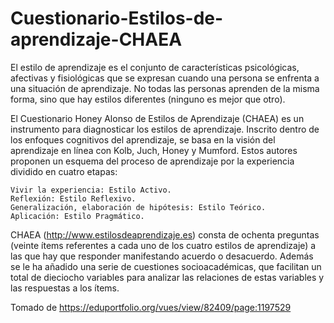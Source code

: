 # Cuestionario-Estilos-de-aprendizaje-CHAEA
El estilo de aprendizaje es el conjunto de características psicológicas, afectivas y fisiológicas que se expresan cuando una persona se enfrenta a una situación de aprendizaje. No todas las personas aprenden de la misma forma, sino que hay estilos diferentes (ninguno es mejor que otro).

El Cuestionario Honey Alonso de Estilos de Aprendizaje (CHAEA) es un instrumento para diagnosticar los estilos de aprendizaje. Inscrito dentro de los enfoques cognitivos del aprendizaje, se basa en la visión del aprendizaje en línea con Kolb, Juch, Honey y Mumford. Estos autores proponen un esquema del proceso de aprendizaje por la experiencia dividido en cuatro etapas:

    Vivir la experiencia: Estilo Activo.
    Reflexión: Estilo Reflexivo.
    Generalización, elaboración de hipótesis: Estilo Teórico.
    Aplicación: Estilo Pragmático.

CHAEA (http://www.estilosdeaprendizaje.es) consta de ochenta preguntas (veinte ítems referentes a cada uno de los cuatro estilos de aprendizaje) a las que hay que responder manifestando acuerdo o desacuerdo. Además se le ha añadido una serie de cuestiones socioacadémicas, que facilitan un total de dieciocho variables para analizar las relaciones de estas variables y las respuestas a los ítems.

Tomado de https://eduportfolio.org/vues/view/82409/page:1197529
